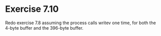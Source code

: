 # Exercise 7.10
Redo exercise 7.8 assuming the process calls writev one time, for both the 4-byte buffer and the 396-byte buffer.

